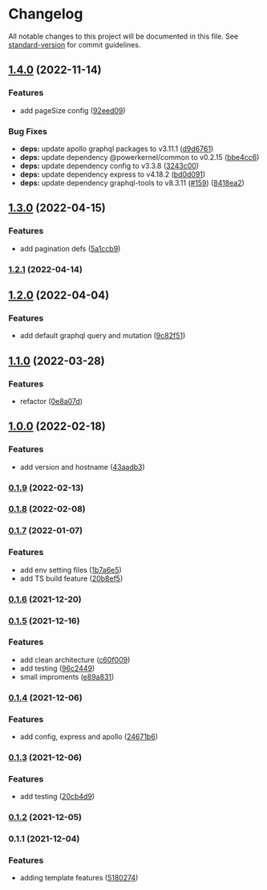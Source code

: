 # Changelog

All notable changes to this project will be documented in this file. See [standard-version](https://github.com/conventional-changelog/standard-version) for commit guidelines.

## [1.4.0](https://github.com/powerkernel/node-ts-inversify-template/compare/v1.3.0...v1.4.0) (2022-11-14)


### Features

* add pageSize config ([92eed09](https://github.com/powerkernel/node-ts-inversify-template/commit/92eed096620b5ee0ef8b25a46fa5ff809eeeb60b))


### Bug Fixes

* **deps:** update apollo graphql packages to v3.11.1 ([d9d6761](https://github.com/powerkernel/node-ts-inversify-template/commit/d9d6761e38300e7189596664e7314224f6e7dfa8))
* **deps:** update dependency @powerkernel/common to v0.2.15 ([bbe4cc6](https://github.com/powerkernel/node-ts-inversify-template/commit/bbe4cc6ebc63a97b01225b25daceda67dba9b4d9))
* **deps:** update dependency config to v3.3.8 ([3243c00](https://github.com/powerkernel/node-ts-inversify-template/commit/3243c001f61189e162661a6faab3fe824d7ef980))
* **deps:** update dependency express to v4.18.2 ([bd0d091](https://github.com/powerkernel/node-ts-inversify-template/commit/bd0d091810479d0a63b342cdc0fde89067064638))
* **deps:** update dependency graphql-tools to v8.3.11 ([#159](https://github.com/powerkernel/node-ts-inversify-template/issues/159)) ([8418ea2](https://github.com/powerkernel/node-ts-inversify-template/commit/8418ea2a5a7ee7d965227ccabe02ad748fcecb12))

## [1.3.0](https://github.com/powerkernel/node-ts-inversify-template/compare/v1.2.1...v1.3.0) (2022-04-15)


### Features

* add pagination defs ([5a1ccb9](https://github.com/powerkernel/node-ts-inversify-template/commit/5a1ccb99bb07ae1900d9e6a2d43458ea5fff9189))

### [1.2.1](https://github.com/powerkernel/node-ts-inversify-template/compare/v1.2.0...v1.2.1) (2022-04-14)

## [1.2.0](https://github.com/powerkernel/node-ts-inversify-template/compare/v1.1.0...v1.2.0) (2022-04-04)


### Features

* add default graphql query and mutation ([9c82f51](https://github.com/powerkernel/node-ts-inversify-template/commit/9c82f5133c594ac19359b70bf643fbf8bc2cedac))

## [1.1.0](https://github.com/powerkernel/node-ts-inversify-template/compare/v1.0.0...v1.1.0) (2022-03-28)


### Features

* refactor ([0e8a07d](https://github.com/powerkernel/node-ts-inversify-template/commit/0e8a07de9ed650d28fb636c1d365c479ba962ca3))

## [1.0.0](https://github.com/powerkernel/node-ts-inversify-template/compare/v0.1.9...v1.0.0) (2022-02-18)


### Features

* add version and hostname ([43aadb3](https://github.com/powerkernel/node-ts-inversify-template/commit/43aadb3820a14f36e2a55bb7cc1b1b74d7acd916))

### [0.1.9](https://github.com/powerkernel/node-ts-inversify-template/compare/v0.1.8...v0.1.9) (2022-02-13)

### [0.1.8](https://github.com/powerkernel/node-ts-inversify-template/compare/v0.1.7...v0.1.8) (2022-02-08)

### [0.1.7](https://github.com/powerkernel/node-ts-inversify-template/compare/v0.1.6...v0.1.7) (2022-01-07)


### Features

* add env setting files ([1b7a6e5](https://github.com/powerkernel/node-ts-inversify-template/commit/1b7a6e5aefcd69f39120e84029eb22c6c092b199))
* add TS build feature ([20b8ef5](https://github.com/powerkernel/node-ts-inversify-template/commit/20b8ef545c2d96f860700297088fa42fea189b23))

### [0.1.6](https://github.com/powerkernel/node-ts-inversify-template/compare/v0.1.5...v0.1.6) (2021-12-20)

### [0.1.5](https://github.com/powerkernel/node-ts-inversify-template/compare/v0.1.4...v0.1.5) (2021-12-16)


### Features

* add clean architecture ([c60f009](https://github.com/powerkernel/node-ts-inversify-template/commit/c60f009cf9e507126ca491a4b6d2ca7af1424128))
* add testing ([96c2449](https://github.com/powerkernel/node-ts-inversify-template/commit/96c2449bd32126c8dcbf0ae33848fe627ba73bbe))
* small improments ([e89a831](https://github.com/powerkernel/node-ts-inversify-template/commit/e89a831dd713d1fd7d71835da990bc8257c09970))

### [0.1.4](https://github.com/powerkernel/node-ts-inversify-template/compare/v0.1.3...v0.1.4) (2021-12-06)


### Features

* add config, express and apollo ([24671b6](https://github.com/powerkernel/node-ts-inversify-template/commit/24671b6d55320fdbd7f91cb15c69488d8e332282))

### [0.1.3](https://github.com/powerkernel/node-ts-inversify-template/compare/v0.1.2...v0.1.3) (2021-12-06)


### Features

* add testing ([20cb4d9](https://github.com/powerkernel/node-ts-inversify-template/commit/20cb4d908a17c5b8dba3b96e868ac83763c14847))

### [0.1.2](https://github.com/powerkernel/node-ts-inversify-template/compare/v0.1.1...v0.1.2) (2021-12-05)

### 0.1.1 (2021-12-04)


### Features

* adding template features ([5180274](https://github.com/powerkernel/node-ts-inversify-template/commit/518027497b819b62d7d6962d9eea402aa61d020e))
